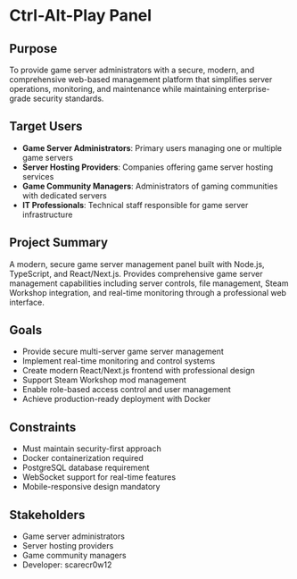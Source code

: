 # Ctrl-Alt-Play Panel

## Purpose

To provide game server administrators with a secure, modern, and comprehensive web-based management platform that simplifies server operations, monitoring, and maintenance while maintaining enterprise-grade security standards.

## Target Users

- **Game Server Administrators**: Primary users managing one or multiple game servers
- **Server Hosting Providers**: Companies offering game server hosting services  
- **Game Community Managers**: Administrators of gaming communities with dedicated servers
- **IT Professionals**: Technical staff responsible for game server infrastructure

## Project Summary

A modern, secure game server management panel built with Node.js, TypeScript, and React/Next.js. Provides comprehensive game server management capabilities including server controls, file management, Steam Workshop integration, and real-time monitoring through a professional web interface.



## Goals

- Provide secure multi-server game server management
- Implement real-time monitoring and control systems
- Create modern React/Next.js frontend with professional design
- Support Steam Workshop mod management
- Enable role-based access control and user management
- Achieve production-ready deployment with Docker



## Constraints

- Must maintain security-first approach
- Docker containerization required
- PostgreSQL database requirement
- WebSocket support for real-time features
- Mobile-responsive design mandatory



## Stakeholders

- Game server administrators
- Server hosting providers
- Game community managers
- Developer: scarecr0w12

